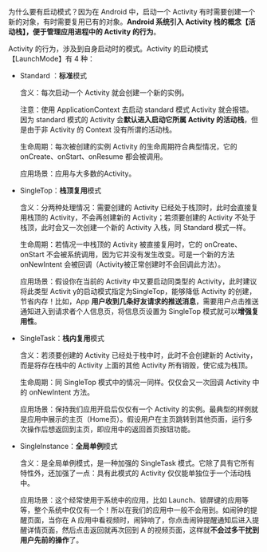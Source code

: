 为什么要有启动模式？因为在 Android 中，启动一个 Activity 有时需要创建一个新的对象，有时需要复用已有的对象。**Android 系统引入 Activity 栈的概念【活动栈】，便于管理应用进程中的 Activity 的行为**。

Activity 的行为，涉及到自身启动时的模式。Activity 的启动模式【LaunchMode】有 4 种：

* Standard ：**标准**模式

  含义：每次启动一个 Activity 就会创建一个新的实例。

  注意：使用 ApplicationContext 去启动 standard 模式 Activity 就会报错。因为 standard 模式的 Activity 会**默认进入启动它所属 Activity 的活动栈**，但是由于非 Activity 的 Context 没有所谓的活动栈。

  生命周期：每次被创建的实例 Activity 的生命周期符合典型情况，它的 onCreate、onStart、onResume 都会被调用。

  应用场景：应用与大多数的Activity。

* SingleTop：**栈顶复用**模式

  含义：分两种处理情况：需要创建的 Activity 已经处于栈顶时，此时会直接复用栈顶的 Activity，不会再创建新的 Activity；若须要创建的 Activity 不处于栈顶，此时会又一次创建一个新的 Activity 入栈，同 Standard 模式一样。

  生命周期：若情况一中栈顶的 Activity 被直接复用时，它的 onCreate、onStart 不会被系统调用，因为它并没有发生改变。可是一个新的方法 onNewIntent 会被回调（Activity被正常创建时不会回调此方法）。

  应用场景：假设你在当前的 Activity 中又要启动同类型的 Activity，此时建议将此类型 Activit y的启动模式指定为SingleTop，能够降低 Activity 的创建，节省内存！比如，App **用户收到几条好友请求的推送消息**，需要用户点击推送通知进入到请求者个人信息页，将信息页设置为 SingleTop 模式就可以**增强复用性**。

* SingleTask：**栈内复用**模式

  含义：若须要创建的 Activity 已经处于栈中时，此时不会创建新的 Activity，而是将存在栈中的 Activity 上面的其他 Activity 所有销毁，使它成为栈顶。

  生命周期：同 SingleTop 模式中的情况一同样。仅仅会又一次回调 Activity 中的 onNewIntent 方法。

  应用场景：保持我们应用开启后仅仅有一个 Activity 的实例。最典型的样例就是应用中展示的主页（Home页）。假设用户在主页跳转到其他页面，运行多次操作后想返回到主页，即应用中的返回首页按钮功能。

* SingleInstance：**全局单例**模式

  含义：是全局单例模式，是一种加强的 SingleTask 模式。它除了具有它所有特性外，还加强了一点：具有此模式的 Activity 仅仅能单独位于一个活动栈中。

  应用场景：这个经常使用于系统中的应用，比如 Launch、锁屏键的应用等等，整个系统中仅仅有一个！所以在我们的应用中一般不会用到。如闹钟的提醒页面，当你在 A 应用中看视频时，闹钟响了，你点击闹钟提醒通知后进入提醒详情页面，然后点击返回就再次回到 A 的视频页面，这样就**不会过多干扰到用户先前的操作**了。